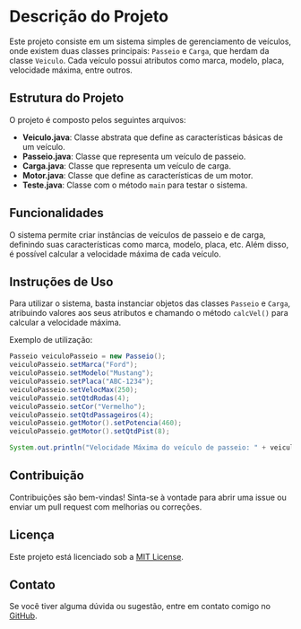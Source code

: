 # Descrição do Projeto

Este projeto consiste em um sistema simples de gerenciamento de veículos, onde existem duas classes principais: `Passeio` e `Carga`, que herdam da classe `Veiculo`. Cada veículo possui atributos como marca, modelo, placa, velocidade máxima, entre outros.

## Estrutura do Projeto

O projeto é composto pelos seguintes arquivos:

- **Veiculo.java**: Classe abstrata que define as características básicas de um veículo.
- **Passeio.java**: Classe que representa um veículo de passeio.
- **Carga.java**: Classe que representa um veículo de carga.
- **Motor.java**: Classe que define as características de um motor.
- **Teste.java**: Classe com o método `main` para testar o sistema.

## Funcionalidades

O sistema permite criar instâncias de veículos de passeio e de carga, definindo suas características como marca, modelo, placa, etc. Além disso, é possível calcular a velocidade máxima de cada veículo.

## Instruções de Uso

Para utilizar o sistema, basta instanciar objetos das classes `Passeio` e `Carga`, atribuindo valores aos seus atributos e chamando o método `calcVel()` para calcular a velocidade máxima.

Exemplo de utilização:

```java
Passeio veiculoPasseio = new Passeio();
veiculoPasseio.setMarca("Ford");
veiculoPasseio.setModelo("Mustang");
veiculoPasseio.setPlaca("ABC-1234");
veiculoPasseio.setVelocMax(250);
veiculoPasseio.setQtdRodas(4);
veiculoPasseio.setCor("Vermelho");
veiculoPasseio.setQtdPassageiros(4);
veiculoPasseio.getMotor().setPotencia(460);
veiculoPasseio.getMotor().setQtdPist(8);

System.out.println("Velocidade Máxima do veículo de passeio: " + veiculoPasseio.calcVel());
```
## Contribuição

Contribuições são bem-vindas! Sinta-se à vontade para abrir uma issue ou enviar um pull request com melhorias ou correções.

## Licença

Este projeto está licenciado sob a [MIT License](https://choosealicense.com/licenses/mit/).

## Contato

Se você tiver alguma dúvida ou sugestão, entre em contato comigo no [GitHub](https://github.com/alexandretrieste).
